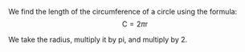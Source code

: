 We find the length of the circumference of a circle using the formula:
$$\mathrm{C} = 2 \pi \mathrm{r}$$

We take the radius, multiply it by pi, and multiply by 2.
